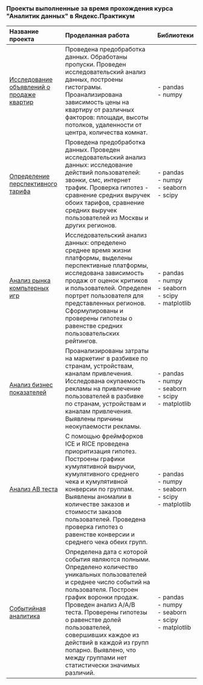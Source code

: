### Проекты выполненные за время прохождения курса "Аналитик данных" в Яндекс.Практикум
|Название проекта                     | Проделанная работа                            | Библиотеки |
|:------------------------------------|:----------------------------------------------|:-----------|
|[Исследование объявлений о продаже квартир](https://github.com/aliya-burganova/yandex_practicum_projects/tree/main/%D0%98%D1%81%D1%81%D0%BB%D0%B5%D0%B4%D0%BE%D0%B2%D0%B0%D0%BD%D0%B8%D0%B5%20%D0%BE%D0%B1%D1%8A%D1%8F%D0%B2%D0%BB%D0%B5%D0%BD%D0%B8%D0%B9%20%D0%BE%20%D0%BF%D1%80%D0%BE%D0%B4%D0%B0%D0%B6%D0%B5%20%D0%BA%D0%B2%D0%B0%D1%80%D1%82%D0%B8%D1%80)| Проведена предобработка данных. Обработаны пропуски. Проведен исследовательский анализ данных, построены гистограмы. Проанализирована зависимость цены на квартиру от различных факторов: площади, высоты потолков, удаленности от центра, количества комнат.|- pandas<br> - numpy|
|[Определение перспективного тарифа](https://github.com/aliya-burganova/yandex_practicum_projects/tree/main/%D0%9E%D0%BF%D1%80%D0%B5%D0%B4%D0%B5%D0%BB%D0%B5%D0%BD%D0%B8%D0%B5%20%D0%BF%D0%B5%D1%80%D1%81%D0%BF%D0%B5%D0%BA%D1%82%D0%B8%D0%B2%D0%BD%D0%BE%D0%B3%D0%BE%20%D1%82%D0%B0%D1%80%D0%B8%D1%84%D0%B0)| Проведена предобработка данных. Проведен исследовательский анализ данных: исследование действий пользователей: звонки, смс, интернет трафик. Проверка гипотез - сравнение средних выручек обоих тарифов, сравнение средних выручек пользователей из Москвы и других регионов. |- pandas<br> - numpy<br>- seaborn<br> - scipy|
|[Анализ рынка компьтерных игр](https://github.com/aliya-burganova/yandex_practicum_projects/tree/main/%D0%90%D0%BD%D0%B0%D0%BB%D0%B8%D0%B7%20%D1%80%D1%8B%D0%BD%D0%BA%D0%B0%20%D0%BA%D0%BE%D0%BC%D0%BF%D1%8C%D1%8E%D1%82%D0%B5%D1%80%D0%BD%D1%8B%D1%85%20%D0%B8%D0%B3%D1%80)| Исследовательский анализ данных: определено среднее время жизни платформы, выделены перспективные платформы, исследована зависимость продаж от оценок критиков и пользователей. Определен портрет пользователя для представленных регионов. Сформулированы и проверены гипотезы о равенстве средних пользовательских рейтингов.| - pandas<br> - numpy<br>- seaborn<br> - scipy<br>- matplotlib|
|[Анализ бизнес показателей](https://github.com/aliya-burganova/yandex_practicum_projects/tree/main/%D0%90%D0%BD%D0%B0%D0%BB%D0%B8%D0%B7%20%D0%B1%D0%B8%D0%B7%D0%BD%D0%B5%D1%81%20%D0%BF%D0%BE%D0%BA%D0%B0%D0%B7%D0%B0%D1%82%D0%B5%D0%BB%D0%B5%D0%B9)| Проанализированы затраты на маркетинг в разбивке по странам, устройствам, каналам привлечения. Исследована окупаемость рекламы на привлечение пользователей в разбивке по странам, устройствам и каналам привлечения. Выявлены причины неокупаемости рекламы.| - pandas<br> - numpy<br>- seaborn<br> - scipy<br>- matplotlib|
|[Анализ AB теста](https://github.com/aliya-burganova/yandex_practicum_projects/tree/main/%D0%90%D0%BD%D0%B0%D0%BB%D0%B8%D0%B7%20AB%20%D1%82%D0%B5%D1%81%D1%82%D0%B0)| С помощью фреймфорков ICE и RICE проведена приоритизация гипотез. Построены графики кумулятивной выручки, кумулятивного среднего чека и кумулятивной конверсии по группам. Выявлены аномалии в количестве заказов и стоимости заказов пользователей. Проведена проверка гипотез о равенстве конверсии и среднего чека обеих групп.| - pandas<br> - numpy<br>- seaborn<br> - scipy<br>- matplotlib|
|[Событийная аналитика](https://github.com/aliya-burganova/yandex_practicum_projects/tree/main/%D0%A1%D0%BE%D0%B1%D1%8B%D1%82%D0%B8%D0%B9%D0%BD%D0%B0%D1%8F%20%D0%B0%D0%BD%D0%B0%D0%BB%D0%B8%D1%82%D0%B8%D0%BA%D0%B0)| Определена дата с которой события являются полными. Определено количество уникальных пользователей и среднее число событий на пользователя. Построен график воронки продаж. Проведен анализ A/A/B теста. Проверены гипотезы о равенстве долей пользователей, совершивших каждое из действий в каждой из групп попарно. Выявлено, что между группами нет статистически значимых различий.|- pandas<br> - numpy<br>- seaborn<br> - scipy<br>- matplotlib|

